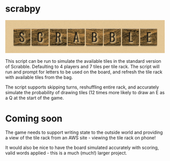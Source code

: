 # scrabpy

![alt text](https://github.com/rob-roeburn/scrabpy/blob/master/scrablogo.png "Scrabble!")

This script can be run to simulate the available tiles in the standard version of Scrabble.  Defaulting to 4 players and 7 tiles per tile rack. The script will run and prompt for letters to be used on the board, and refresh the tile rack with available tiles from the bag.

The script supports skipping turns, reshuffling entire rack, and accurately simulate the probability of drawing tiles (12 times more likely to draw an E as a Q at the start of the game.

# Coming soon

The game needs to support writing state to the outside world and providing a view of the tile rack from an AWS site - viewing the tile rack on phone!

It would also be nice to have the board simulated accurately with scoring, valid words applied - this is a much (much!) larger project.

